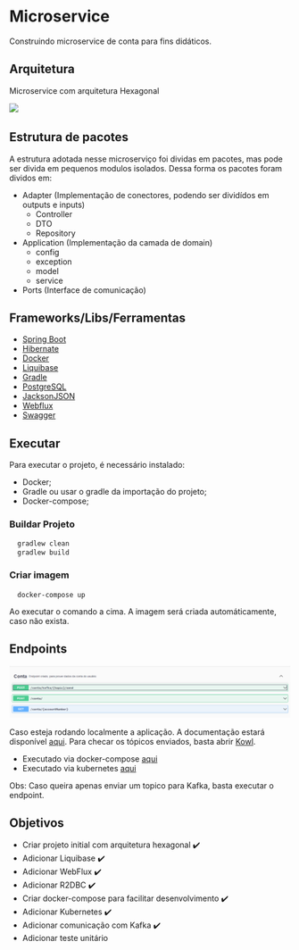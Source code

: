 # Microservice 
Construindo microservice de conta para fins didáticos.

## Arquitetura

Microservice com arquitetura Hexagonal

<img src="https://uploads-ssl.webflow.com/5eebed4f86986c7148161d11/5f4fe4418bbe242216f77452_hexagonal-architecture-v3.png" height="200" />

## Estrutura de pacotes

A estrutura adotada nesse microserviço foi dividas em pacotes, mas pode ser divida em pequenos modulos isolados. 
Dessa forma os pacotes foram dividos em:

 - Adapter (Implementação de conectores, podendo ser dividídos em outputs e inputs)
   - Controller
   - DTO
   - Repository 
 - Application (Implementação da camada de domain)
   - config
   - exception
   - model
   - service
 - Ports (Interface de comunicação)

## Frameworks/Libs/Ferramentas

* [Spring Boot](https://www.springbot.com/)
* [Hibernate](https://hibernate.org/)
* [Docker](https://docs.docker.com/)
* [Liquibase](https://www.liquibase.org/)
* [Gradle](https://gradle.org/)
* [PostgreSQL](https://www.postgresql.org/)
* [JacksonJSON](https://www.baeldung.com/jackson/)
* [Webflux](https://docs.spring.io/spring-framework/docs/5.0.0.M5/spring-framework-reference/html/web-reactive.html)
* [Swagger](https://swagger.io/)

## Executar


Para executar o projeto, é necessário instalado:
 - Docker;
 - Gradle ou usar o gradle da importação do projeto;
 - Docker-compose;
 
### Buildar Projeto

      gradlew clean
      gradlew build

### Criar imagem

      docker-compose up

Ao executar o comando a cima. A imagem será criada automáticamente, caso não exista.

## Endpoints

![endpoints](files/endpoints.png)

Caso esteja rodando localmente a aplicação. A documentação estará disponível [aqui](http://localhost:8080/webjars/swagger-ui/index.html#/).
Para checar os tópicos enviados, basta abrir [Kowl](https://github.com/cloudhut/kowl).
- Executado via docker-compose [aqui](http://localhost:8082/)
- Executado via kubernetes [aqui](http://localhost:8080/)

Obs: Caso queira apenas enviar um topico para Kafka, basta executar o endpoint.

## Objetivos

- Criar projeto initial com arquitetura hexagonal :heavy_check_mark:
- Adicionar Liquibase :heavy_check_mark:
- Adicionar WebFlux :heavy_check_mark:
- Adicionar R2DBC :heavy_check_mark:
- Criar docker-compose para facilitar desenvolvimento :heavy_check_mark:
- Adicionar Kubernetes :heavy_check_mark:
- Adicionar comunicação com Kafka :heavy_check_mark:
- Adicionar teste unitário
